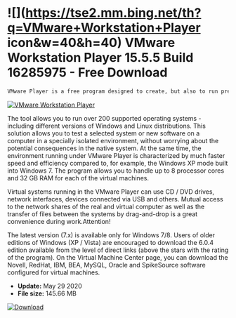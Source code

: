 # ![](https://tse2.mm.bing.net/th?q=VMware+Workstation+Player icon&w=40&h=40) VMware Workstation Player 15.5.5 Build 16285975 - Free Download

```sh
VMware Player is a free program designed to create, but also to run previously prepared virtual machines with 32 or 64-bit operating system.
```
[![VMware Workstation Player](https://gallery.dpcdn.pl/imgc/Tools/2148/g_-_420x350_1.5_-_x20141202141212_0.png)](https://softexe.net/win/system/virtualization/vmware-workstation-player:hgea.html)

The tool allows you to run over 200 supported operating systems - including different versions of Windows and Linux distributions. This solution allows you to test a selected system or new software on a computer in a specially isolated environment, without worrying about the potential consequences in the native system. At the same time, the environment running under VMware Player is characterized by much faster speed and efficiency compared to, for example, the Windows XP mode built into Windows 7. The program allows you to handle up to 8 processor cores and 32 GB RAM for each of the virtual machines. 
 
 Virtual systems running in the VMware Player can use CD / DVD drives, network interfaces, devices connected via USB and others. Mutual access to the network shares of the real and virtual computer as well as the transfer of files between the systems by drag-and-drop is a great convenience during work.Attention!
 
 The latest version (7.x) is available only for Windows 7/8. Users of older editions of Windows (XP / Vista) are encouraged to download the 6.0.4 edition available from the level of direct links (above the stars with the rating of the program).
 On the Virtual Machine Center page, you can download the Novell, RedHat, IBM, BEA, MySQL, Oracle and SpikeSource software configured for virtual machines.


- **Update:** May 29 2020
- **File size:** 145.66 MB

[![Download](https://cdn.softexe.net/static/img/download.png)](https://softexe.net/win/system/virtualization/vmware-workstation-player:hgea.html)


